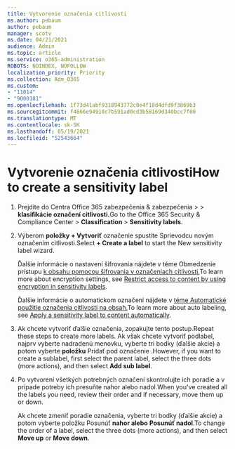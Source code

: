```yaml
---
title: Vytvorenie označenia citlivosti
ms.author: pebaum
author: pebaum
manager: scotv
ms.date: 04/21/2021
audience: Admin
ms.topic: article
ms.service: o365-administration
ROBOTS: NOINDEX, NOFOLLOW
localization_priority: Priority
ms.collection: Adm_O365
ms.custom:
- "11014"
- "9000181"
ms.openlocfilehash: 1f73d41abf9318943772c0e4f18d4dfd9f3869b3
ms.sourcegitcommit: f4866e94918c7b591ad0cd3b58169d340bcc7f00
ms.translationtype: MT
ms.contentlocale: sk-SK
ms.lasthandoff: 05/19/2021
ms.locfileid: "52543664"
---
```

# <a name="how-to-create-a-sensitivity-label"></a><span data-ttu-id="e17d4-102">Vytvorenie označenia citlivosti</span><span class="sxs-lookup"><span data-stu-id="e17d4-102">How to create a sensitivity label</span></span>

1. <span data-ttu-id="e17d4-103">Prejdite do Centra Office 365 zabezpečenia & zabezpečenia >   >  **klasifikácie označení citlivosti.**</span><span class="sxs-lookup"><span data-stu-id="e17d4-103">Go to the Office 365 Security & Compliance Center > **Classification** > **Sensitivity labels**.</span></span>

1. <span data-ttu-id="e17d4-104">Výberom **položky + Vytvoriť** označenie spustite Sprievodcu novým označením citlivosti.</span><span class="sxs-lookup"><span data-stu-id="e17d4-104">Select **+ Create a label** to start the New sensitivity label wizard.</span></span>

    <span data-ttu-id="e17d4-105">Ďalšie informácie o nastavení šifrovania nájdete v téme Obmedzenie prístupu [k obsahu pomocou šifrovania v označeniach citlivosti.](https://go.microsoft.com/fwlink/?linkid=2106331)</span><span class="sxs-lookup"><span data-stu-id="e17d4-105">To learn more about encryption settings, see [Restrict access to content by using encryption in sensitivity labels](https://go.microsoft.com/fwlink/?linkid=2106331).</span></span>

    <span data-ttu-id="e17d4-106">Ďalšie informácie o automatickom označení nájdete v [téme Automatické použitie označenia citlivosti na obsah.](https://go.microsoft.com/fwlink/?linkid=2105837)</span><span class="sxs-lookup"><span data-stu-id="e17d4-106">To learn more about auto labeling, see [Apply a sensitivity label to content automatically](https://go.microsoft.com/fwlink/?linkid=2105837).</span></span>

1. <span data-ttu-id="e17d4-107">Ak chcete vytvoriť ďalšie označenia, zopakujte tento postup.</span><span class="sxs-lookup"><span data-stu-id="e17d4-107">Repeat these steps to create more labels.</span></span> <span data-ttu-id="e17d4-108">Ak však chcete vytvoriť podlabel, najprv vyberte nadradenú menovku, vyberte tri bodky (ďalšie akcie) a potom vyberte **položku** Pridať pod označenie .</span><span class="sxs-lookup"><span data-stu-id="e17d4-108">However, if you want to create a sublabel, first select the parent label, select the three dots (more actions), and then select **Add sub label**.</span></span>

1. <span data-ttu-id="e17d4-109">Po vytvorení všetkých potrebných označení skontrolujte ich poradie a v prípade potreby ich presuňte nahor alebo nadol.</span><span class="sxs-lookup"><span data-stu-id="e17d4-109">When you've created all the labels you need, review their order and if necessary, move them up or down.</span></span> 
    
    <span data-ttu-id="e17d4-110">Ak chcete zmeniť poradie označenia, vyberte tri bodky (ďalšie akcie) a potom vyberte položku Posunúť **nahor alebo** **Posunúť nadol**.</span><span class="sxs-lookup"><span data-stu-id="e17d4-110">To change the order of a label, select the three dots (more actions), and then select **Move up** or **Move down**.</span></span>
